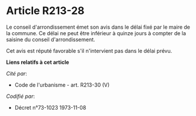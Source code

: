# Article R213-28

Le conseil d'arrondissement émet son avis dans le délai fixé par le maire de la commune. Ce délai ne peut être inférieur à
quinze jours à compter de la saisine du conseil d'arrondissement.

Cet avis est réputé favorable s'il n'intervient pas dans le délai prévu.

**Liens relatifs à cet article**

_Cité par_:

  - Code de l'urbanisme - art. R213-30 (V)

_Codifié par_:

  - Décret n°73-1023 1973-11-08
